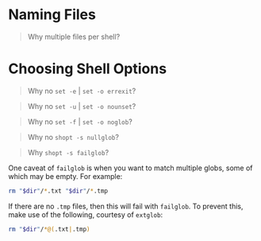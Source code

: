 # Naming Files

> Why multiple files per shell?



# Choosing Shell Options

> Why no `set -e` | `set -o errexit`?

> Why no `set -u` | `set -o nounset`?

> Why no `set -f` | `set -o noglob`?

> Why no `shopt -s nullglob`?

> Why `shopt -s failglob`?

One caveat of `failglob` is when you want to match multiple globs, some of which may be empty.
For example:

```sh
rm "$dir"/*.txt "$dir"/*.tmp
```

If there are no `.tmp` files, then this will fail with `failglob`.
To prevent this, make use of the following, courtesy of `extglob`:

```sh
rm "$dir"/*@(.txt|.tmp)
```
